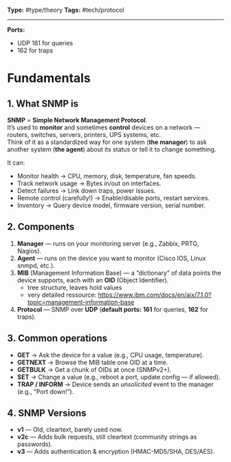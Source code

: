 **Type:** #type/theory
**Tags:** #tech/protocol 

---
**Ports:**
- UDP 161 for queries
- 162 for traps

# Fundamentals
## 1️. What SNMP is

**SNMP** = **Simple Network Management Protocol**.  
It’s used to **monitor** and sometimes **control** devices on a network — routers, switches, servers, printers, UPS systems, etc.  
Think of it as a standardized way for one system (**the manager**) to ask another system (**the agent**) about its status or tell it to change something.

It can:
- Monitor health → CPU, memory, disk, temperature, fan speeds.
- Track network usage → Bytes in/out on interfaces.
- Detect failures → Link down traps, power issues.
- Remote control (carefully!) → Enable/disable ports, restart services.
- Inventory → Query device model, firmware version, serial number.
## 2️. Components
1. **Manager** — runs on your monitoring server (e.g., Zabbix, PRTG, Nagios).
2. **Agent** — runs on the device you want to monitor (Cisco IOS, Linux snmpd, etc.).
3. **MIB** (Management Information Base) — a “dictionary” of data points the device supports, each with an **OID** (Object Identifier).
	- tree structure, leaves hold values
	- very detailed ressource: https://www.ibm.com/docs/en/aix/7.1.0?topic=management-information-base
4. **Protocol** — SNMP over **UDP** (**default ports:** **161** for queries, **162** for traps).
## 3️. Common operations
- **GET** → Ask the device for a value (e.g., CPU usage, temperature).
- **GETNEXT** → Browse the MIB table one OID at a time.
- **GETBULK** → Get a chunk of OIDs at once (SNMPv2+).
- **SET** → Change a value (e.g., reboot a port, update config — if allowed).
- **TRAP / INFORM** → Device sends an _unsolicited_ event to the manager (e.g., “Port down!”).
## 4️. SNMP Versions
- **v1** — Old, cleartext, barely used now.
- **v2c** — Adds bulk requests, still cleartext (community strings as passwords).
- **v3** — Adds authentication & encryption (HMAC-MD5/SHA, DES/AES).
